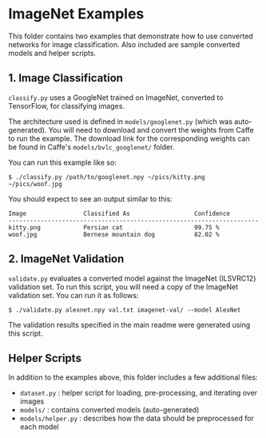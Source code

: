 # ImageNet Examples

This folder contains two examples that demonstrate how to use converted networks for
image classification. Also included are sample converted models and helper scripts.

## 1. Image Classification

`classify.py` uses a GoogleNet trained on ImageNet, converted to TensorFlow, for classifying images.

The architecture used is defined in `models/googlenet.py` (which was auto-generated). You will need
to download and convert the weights from Caffe to run the example. The download link for the
corresponding weights can be found in Caffe's `models/bvlc_googlenet/` folder.

You can run this example like so:

    $ ./classify.py /path/to/googlenet.npy ~/pics/kitty.png ~/pics/woof.jpg

You should expect to see an output similar to this:

    Image                Classified As                  Confidence
    ----------------------------------------------------------------------
    kitty.png            Persian cat                    99.75 %
    woof.jpg             Bernese mountain dog           82.02 %


## 2. ImageNet Validation

`validate.py` evaluates a converted model against the ImageNet (ILSVRC12) validation set. To run
this script, you will need a copy of the ImageNet validation set. You can run it as follows:

    $ ./validate.py alexnet.npy val.txt imagenet-val/ --model AlexNet

The validation results specified in the main readme were generated using this script.

## Helper Scripts

In addition to the examples above, this folder includes a few additional files:

- `dataset.py` : helper script for loading, pre-processing, and iterating over images
- `models/` : contains converted models (auto-generated)
- `models/helper.py` : describes how the data should be preprocessed for each model
